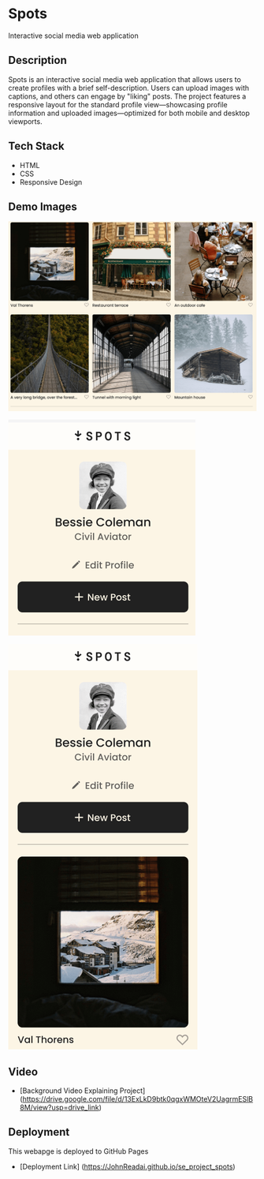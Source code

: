 # Spots

Interactive social media web application

## Description

Spots is an interactive social media web application that allows users to create profiles with a brief self-description. Users can upload images with captions, and others can engage by "liking" posts. The project features a responsive layout for the standard profile view—showcasing profile information and uploaded images—optimized for both mobile and desktop viewports.

## Tech Stack

- HTML
- CSS
- Responsive Design

## Demo Images

![Desktop Cards](images/demo/demo_DesktopCards.png)

![Mobile Profile Section](images/demo/demo_MobileProfile.png)

![Mobile Profile and Card](images/demo/demo_MobileView.png)

## Video


- [Background Video Explaining Project] (https://drive.google.com/file/d/13ExLkD9btk0qgxWMOteV2UagrmESlB8M/view?usp=drive_link)


## Deployment

This webapge is deployed to GitHub Pages

- [Deployment Link] (https://JohnReadai.github.io/se_project_spots)
